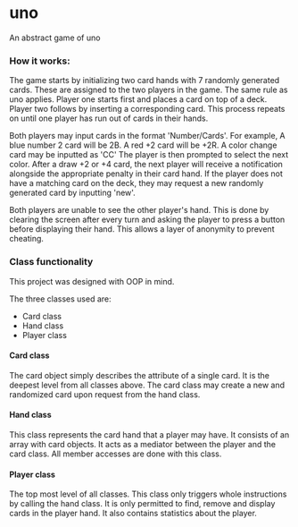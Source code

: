 # uno
An abstract game of uno

### How it works:
The game starts by initializing two card hands with 7 randomly generated cards. These are assigned to the two players in the game. The same rule as uno applies. Player one starts first and places a card on top of a deck. Player two follows by inserting a corresponding card. This process repeats on until one player has run out of cards in their hands.

Both players may input cards in the format 'Number/Cards'. For example, A blue number 2 card will be 2B. A red +2 card will be +2R. A color change card may be inputted as 'CC' The player is then prompted to select the next color. After a draw +2 or +4 card, the next player will receive a notification alongside the appropriate penalty in their card hand. If the player does not have a matching card on the deck, they may request a new randomly generated card by inputting 'new'.

Both players are unable to see the other player's hand. This is done by clearing the screen after every turn and asking the player to press a button before displaying their hand. This allows a layer of anonymity to prevent cheating.

### Class functionality
This project was designed with OOP in mind. 

The three classes used are:
<ul>
    <li>Card class</li>
    <li>Hand class</li>
    <li>Player class</li>
</ul>

#### Card class
The card object simply describes the attribute of a single card. It is the deepest level from all classes above. The card class may create a new and randomized card upon request from the hand class.

#### Hand class
This class represents the card hand that a player may have. It consists of an array with card objects. It acts as a mediator between the player and the card class. All member accesses are done with this class.

#### Player class
The top most level of all classes. This class only triggers whole instructions by calling the hand class. It is only permitted to find, remove and display cards in the player hand. It also contains statistics about the player.